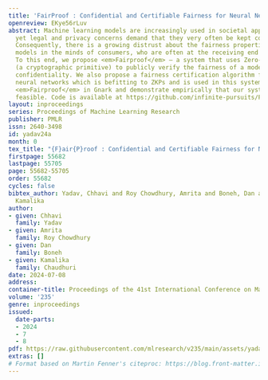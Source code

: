 ```yaml
---
title: 'FairProof : Confidential and Certifiable Fairness for Neural Networks'
openreview: EKye56rLuv
abstract: Machine learning models are increasingly used in societal applications,
  yet legal and privacy concerns demand that they very often be kept confidential.
  Consequently, there is a growing distrust about the fairness properties of these
  models in the minds of consumers, who are often at the receiving end of model predictions.
  To this end, we propose <em>Fairproof</em> – a system that uses Zero-Knowledge Proofs
  (a cryptographic primitive) to publicly verify the fairness of a model, while maintaining
  confidentiality. We also propose a fairness certification algorithm for fully-connected
  neural networks which is befitting to ZKPs and is used in this system. We implement
  <em>Fairproof</em> in Gnark and demonstrate empirically that our system is practically
  feasible. Code is available at https://github.com/infinite-pursuits/FairProof.
layout: inproceedings
series: Proceedings of Machine Learning Research
publisher: PMLR
issn: 2640-3498
id: yadav24a
month: 0
tex_title: "{F}air{P}roof : Confidential and Certifiable Fairness for Neural Networks"
firstpage: 55682
lastpage: 55705
page: 55682-55705
order: 55682
cycles: false
bibtex_author: Yadav, Chhavi and Roy Chowdhury, Amrita and Boneh, Dan and Chaudhuri,
  Kamalika
author:
- given: Chhavi
  family: Yadav
- given: Amrita
  family: Roy Chowdhury
- given: Dan
  family: Boneh
- given: Kamalika
  family: Chaudhuri
date: 2024-07-08
address:
container-title: Proceedings of the 41st International Conference on Machine Learning
volume: '235'
genre: inproceedings
issued:
  date-parts:
  - 2024
  - 7
  - 8
pdf: https://raw.githubusercontent.com/mlresearch/v235/main/assets/yadav24a/yadav24a.pdf
extras: []
# Format based on Martin Fenner's citeproc: https://blog.front-matter.io/posts/citeproc-yaml-for-bibliographies/
---
```

